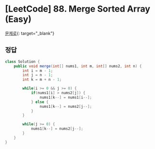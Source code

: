 # [LeetCode] 88. Merge Sorted Array (Easy)

[문제로](https://leetcode.com/problems/merge-sorted-array/description/){: target="_blank"} 
 
## 정답
``` java
class Solution {
    public void merge(int[] nums1, int m, int[] nums2, int n) {
        int i = m - 1;
        int j = n - 1;
        int k = m + n - 1;

        while(i >= 0 && j >= 0) {
            if(nums1[i] > nums2[j]) {
                nums1[k--] = nums1[i--];
            } else {
                nums1[k--] = nums2[j--];
            }
        }

        while(j >= 0) {
            nums1[k--] = nums2[j--];
        }
    }
}
```